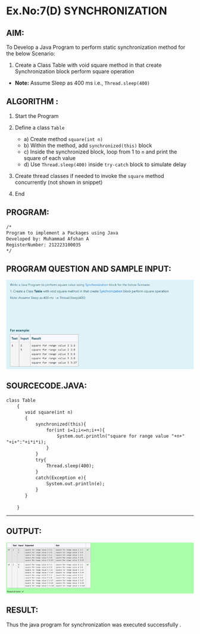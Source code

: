 # Ex.No:7(D) SYNCHRONIZATION

## AIM:
To Develop a Java Program to perform static synchronization method for the below Scenario:
1. Create a Class Table with void square method in that create Synchronization block perform square operation
* **Note:** Assume Sleep as 400 ms i.e., `Thread.sleep(400)`

## ALGORITHM :
1. Start the Program
2. Define a class `Table`

   * a) Create method `square(int n)`
   * b) Within the method, add `synchronized(this)` block
   * c) Inside the synchronized block, loop from 1 to `n` and print the square of each value
   * d) Use `Thread.sleep(400)` inside `try-catch` block to simulate delay
3. Create thread classes if needed to invoke the `square` method concurrently (not shown in snippet)
4. End

## PROGRAM:
```
/*
Program to implement a Packages using Java
Developed by: Muhammad Afshan A
RegisterNumber: 212223100035
*/
```
## PROGRAM QUESTION AND SAMPLE INPUT:
![alt text](image.png)

## SOURCECODE.JAVA:

```
class Table
    {  
       void square(int n)
       {
           synchronized(this){
               for(int i=1;i<=n;i++){
                   System.out.println("square for range value "+n+" "+i+":"+i*i*i);
               }
           }
           try{
               Thread.sleep(400);
           }
           catch(Exception e){
               System.out.println(e);
           }
       }
             
    }
```
---
## OUTPUT:
![alt text](image-1.png)

## RESULT:
Thus the java program for synchronization was executed successfully .
